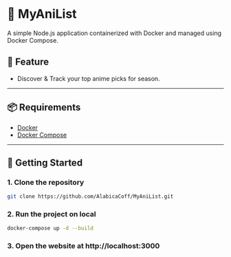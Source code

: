 # 🐳 MyAniList

A simple Node.js application containerized with Docker and managed using Docker Compose.

## 📖 Feature
- Discover & Track your top anime picks for season.

---

## 📦 Requirements

- [Docker](https://www.docker.com/products/docker-desktop)
- [Docker Compose](https://docs.docker.com/compose/)

---

## 🚀 Getting Started

### 1. Clone the repository
```bash
git clone https://github.com/AlabicaCoff/MyAniList.git
```
### 2. Run the project on local
```bash
docker-compose up -d --build
```
### 3. Open the website at http://localhost:3000

